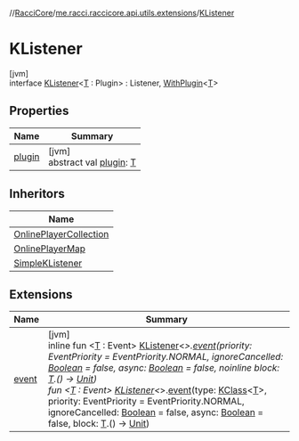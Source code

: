 //[RacciCore](../../../index.md)/[me.racci.raccicore.api.utils.extensions](../index.md)/[KListener](index.md)

# KListener

[jvm]\
interface [KListener](index.md)&lt;[T](index.md) : Plugin&gt; : Listener, [WithPlugin](../-with-plugin/index.md)&lt;[T](index.md)&gt;

## Properties

| Name | Summary |
|---|---|
| [plugin](../-with-plugin/plugin.md) | [jvm]<br>abstract val [plugin](../-with-plugin/plugin.md): [T](index.md) |

## Inheritors

| Name |
|---|
| [OnlinePlayerCollection](../../me.racci.raccicore.api.utils.collections/-online-player-collection/index.md) |
| [OnlinePlayerMap](../../me.racci.raccicore.api.utils.collections/-online-player-map/index.md) |
| [SimpleKListener](../-simple-k-listener/index.md) |

## Extensions

| Name | Summary |
|---|---|
| [event](../event.md) | [jvm]<br>inline fun &lt;[T](../event.md) : Event&gt; [KListener](index.md)&lt;*&gt;.[event](../event.md)(priority: EventPriority = EventPriority.NORMAL, ignoreCancelled: [Boolean](https://kotlinlang.org/api/latest/jvm/stdlib/kotlin/-boolean/index.html) = false, async: [Boolean](https://kotlinlang.org/api/latest/jvm/stdlib/kotlin/-boolean/index.html) = false, noinline block: [T](../event.md).() -&gt; [Unit](https://kotlinlang.org/api/latest/jvm/stdlib/kotlin/-unit/index.html))<br>fun &lt;[T](../event.md) : Event&gt; [KListener](index.md)&lt;*&gt;.[event](../event.md)(type: [KClass](https://kotlinlang.org/api/latest/jvm/stdlib/kotlin.reflect/-k-class/index.html)&lt;[T](../event.md)&gt;, priority: EventPriority = EventPriority.NORMAL, ignoreCancelled: [Boolean](https://kotlinlang.org/api/latest/jvm/stdlib/kotlin/-boolean/index.html) = false, async: [Boolean](https://kotlinlang.org/api/latest/jvm/stdlib/kotlin/-boolean/index.html) = false, block: [T](../event.md).() -&gt; [Unit](https://kotlinlang.org/api/latest/jvm/stdlib/kotlin/-unit/index.html)) |
